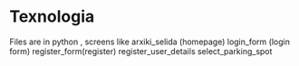 # Texnologia
 
 Files are in python , screens like
 arxiki_selida (homepage)
 login_form (login form)
 register_form(register)
 register_user_details 
 select_parking_spot
